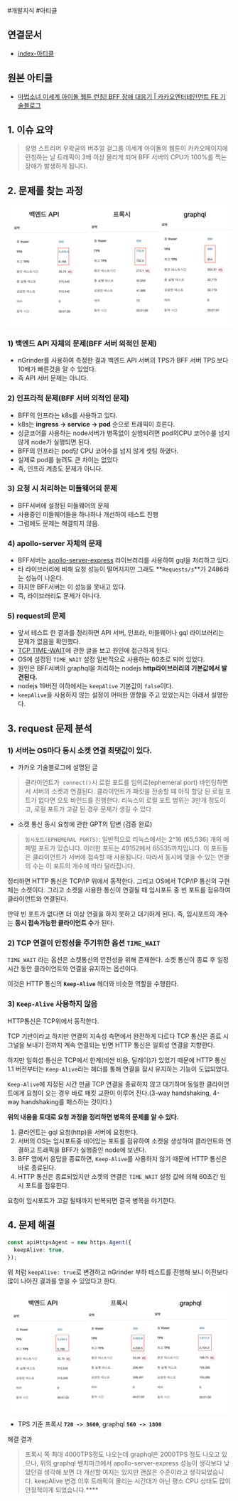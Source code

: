 #개발지식 #아티클

## 연결문서
- [index-아티클](../../index-아티클.md)

## 원본 아티클
- [마법소녀 이세계 아이돌 웹툰 런칭! BFF 장애 대응기 | 카카오엔터테인먼트 FE 기술블로그](https://fe-developers.kakaoent.com/2023/230925-bff-trouble-shooting/)

## 1. 이슈 요약

> 유명 스트리머 우왁굳의 버추얼 걸그룹 이세계 아이돌의 웹툰이 카카오페이지에 런칭하는 날 트래픽이 3배 이상 몰리게 되며 BFF 서버의 CPU가 100%를 찍는 장애가 발생하게 됩니다.

## 2. 문제를 찾는 과정

![성능비교](images/성능비교.png)

### 1) 백엔드 API 자체의 문제(BFF 서버 외적인 문제)

- nGrinder를 사용하여 측정한 결과 백엔드 API 서버의 TPS가 BFF 서버 TPS 보다 10배가 빠른것을 알 수 있었다.
- 즉 API 서버 문제는 아니다.
### 2) 인프라적 문제(BFF 서버 외적인 문제)

- BFF의 인프라는 k8s를 사용하고 있다.
- k8s는 **ingress → service → pod** 순으로 트래픽이 흐른다.
- 싱글코어를 사용하는 node서버가 병목없이 실행되려면 pod의CPU 코어수를 넘지 않게 node가 실행되면 된다.
- BFF의 인프라는 pod당 CPU 코어수를 넘지 않게 셋팅 하였다.
- 실제로 pod를 늘려도 큰 차이는 없었다
- 즉, 인프라 계층도 문제가 아니다.

### 3) 요청 시 처리하는 미들웨어의 문제

- BFF서버에 설정된 미들웨어의 문제
- 사용중인 미들웨어들을 하나하나 개선하여 테스트 진행
- 그럼에도 문제는 해결되지 않음.

### 4) apollo-server 자체의 문제
   
- BFF서버는 [apollo-server-express](https://www.npmjs.com/package/apollo-server-express) 라이브러리를 사용하여 gql을 처리하고 있다.
- 타 라이브러리에 비해 요청 성능이 떨어지지만 그래도 **`Requests/s`**가 2486라는 성능이 나온다.
- 하지만 BFF서버는 이 성능을 못내고 있다.
- 즉, 라이브러리도 문제가 아니다.

### 5) request의 문제
  
- 앞서 테스트 한 결과를 정리하면 API 서버, 인프라, 미들웨어나 gql 라이브러리는 문제가 없음을 확인했다.
- [TCP TIME-WAIT](https://docs.likejazz.com/time-wait/)에 관한 글을 보고 원인에 접근하게 된다.
- OS에 설정된 `TIME_WAIT` 설정 일반적으로 사용하는 60초로 되어 있었다.
- 원인은 BFF서버의 graphql을 처리하는 nodejs **http라이브러리의 기본값에서 발견된다.**
- nodejs 19버전 이하에서는 `keepAlive` 기본값이 `false`이다.
- `keepAlive`을 사용하지 않는 설정이 어떠한 영향을 주고 있었는지는 아래서 설명한다.

## 3. request 문제 분석

### 1) 서버는 OS마다 동시 소켓 연결 최댓값이 있다.

- 카카오 기술블로그에 설명된 글  
> 클라이언트가  `connect()`시 로컬 포트를 임의로(ephemeral port) 바인딩하면서 서버의 소켓과 연결된다. 클라이언트가 패킷을 전송할 때 아직 할당 된 로컬 포트가 없다면 오토 바인드를 진행한다. 리눅스의 로컬 포트 범위는 3만개 정도이고, 로컬 포트가 고갈 된 경우 문제가 생길 수 있다

- 소켓 통신 동시 요청에 관한 GPT의 답변 (검증 완료)  
> `임시포트(EPHEMERAL PORTS)`: 일반적으로 리눅스에서는 2^16 (65,536) 개의 에페멀 포트가 있습니다. 이러한 포트는 49152에서 65535까지입니다. 이 포트들은 클라이언트가 서버에 접속할 때 사용됩니다. 따라서 동시에 맺을 수 있는 연결의 수는 이 포트의 개수에 따라 달라집니다.

정리하면 HTTP 통신은 TCP/IP 위에서 동작한다. 그리고 OS에서 TCP/IP 통신의 구현체는 소켓이다.
그리고 소켓을 사용한 통신이 연결될 때 임시포트 중 빈 포트를 점유하여 클라이언트와 연결된다.

만약 빈 포트가 없다면 더 이상 연결을 하지 못하고 대기하게 된다. 즉, 임시포트의 개수는 **동시 접속가능한 클라이언트 수**가 된다.

### 2) TCP 연결이 안정성을 주기위한 옵션 `TIME_WAIT`

`TIME_WAIT` 라는 옵션은 소켓통신의 안전성을 위해 존재한다. 소켓 통신이 종료 후 일정시간 동안 클라이언트와 연결을 유지하는 옵션이다.

이것은 HTTP 통신의 **`Keep-Alive`** 헤더와 비슷한 역할을 수행한다.

### 3) `Keep-Alive` 사용하지 않음

HTTP통신은 TCP위에서 동작한다.

TCP 기반이라고 하지만 연결의 지속성 측면에서 완전하게 다르다 TCP 통신은 종료 시그널을 보내기 전까지 계속 연결되는 반면 HTTP 통신은 일회성 연결을 지향한다.

하지만 일회성 통신은 TCP에서 한계(비싼 비용, 딜레이)가 있었기 때문에 HTTP 통신 1.1 버전부터는 `Keep-Alive`라는 헤더를 통해 연결을 잠시 유지하는 기능이 도입되었다.

`Keep-Alive`에 지정된 시간 만큼 TCP 연결을 종료하지 않고 대기하며 동일한 클라이언트에게 요청이 오는 경우 바로 패킷 교환이 이루어 진다.(3-way handshaking, 4-way handshaking를 패스하는 것이다.)

**위의 내용을 토대로 요청 과정을 정리하면 병목의 문제를 알 수 있다.**  
1. 클라언트는 gql 요청(http)을 서버에 요청한다.
2. 서버의 OS는 임시포트중 비어있는 포트를 점유하여 소켓을 생성하여 클라언트와 연결하고 트래픽을 BFF가 실행중인 node에 보낸다.
3. BFF 앱에서 응답을 종료하면, `Keep-Alive`를 사용하지 않기 때문에 HTTP 통신은 바로 종료된다.
4. HTTP 통신은 종료되었지만 소켓의 연결은 `TIME_WAIT` 설정 값에 의해 60초간 임시 포트를 점유한다.

요청이 임시포트가 고갈 될때까지 반복되면 결국 병목을 야기한다.

## 4. 문제 해결

```typescript
const apiHttpsAgent = new https.Agent({
  keepAlive: true,
});
```

위 처럼 `keepAlive: true`로 변경하고 nGrinder 부하 테스트를 진행해 보니 이전보다 많이 나아진 결과를 얻을 수 있었다고 한다.

![성능비교-개선](images/성능비교-개선.png)
- TPS 기준 프록시 **`720 -> 3600`**, graphql **`560 -> 1800`**

해결 결과  
> 프록시 쪽 최대 4000TPS정도 나오는데 graphql은 2000TPS 정도 나오고 있으나, 위의 graphql 벤치마크에서 apollo-server-express 성능이 생각보다 낮았던걸 생각해 보면 더 개선할 여지는 있지만 괜찮은 수준이라고 생각되었습니다. keepAlive 변경 이후 트래픽이 몰리는 시간대가 아닌 평소 CPU 상태도 많이 안정적이게 되었습니다.****

